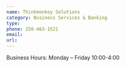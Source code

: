 ```yaml
---
name: Thinkmonkey Solutions
category: Business Services & Banking
type: 
phone: 250-463-1521
email: 
url: 
---
```


Business Hours: Monday – Friday 10:00-4:00